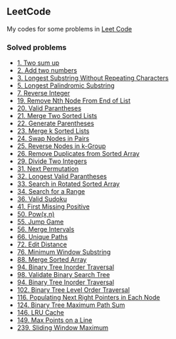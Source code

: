 ## LeetCode

My codes for some problems in [Leet Code](http://leetcode.com)

### Solved problems
- [1. Two sum up](https://leetcode.com/problems/two-sum)
- [2. Add two numbers](https://leetcode.com/problems/add-two-numbers)
- [3. Longest Substring Without Repeating Characters](https://leetcode.com/problems/longest-substring-without-repeating-characters)
- [5. Longest Palindromic Substring](https://leetcode.com/problems/longest-palindromic-substring)
- [7. Reverse Integer](https://leetcode.com/problems/reverse-integer)
- [19. Remove Nth Node From End of List](https://leetcode.com/problems/remove-nth-node-from-end-of-list)
- [20. Valid Parantheses](https://leetcode.com/problems/valid-parentheses)
- [21. Merge Two Sorted Lists](https://leetcode.com/problems/merge-two-sorted-lists)
- [22. Generate Parentheses](https://leetcode.com/problems/generate-parentheses)
- [23. Merge k Sorted Lists](https://leetcode.com/problems/merge-k-sorted-lists)
- [24. Swap Nodes in Pairs](https://leetcode.com/problems/swap-nodes-in-pairs)
- [25. Reverse Nodes in k-Group](https://leetcode.com/problems/reverse-nodes-in-k-group)
- [26. Remove Duplicates from Sorted Array](https://leetcode.com/problems/remove-duplicates-from-sorted-array)
- [29. Divide Two Integers](https://leetcode.com/problems/divide-two-integers)
- [31. Next Permutation](https://leetcode.com/problems/next-permutation)
- [32. Longest Valid Parantheses]()
- [33. Search in Rotated Sorted Array](https://leetcode.com/problems/search-in-rotated-sorted-array)
- [34. Search for a Range](https://leetcode.com/problems/search-for-a-range/)
- [36. Valid Sudoku](https://leetcode.com/problems/valid-sudoku/)
- [41. First Missing Positive](leetcode.com/problems/first-missing-positive/)
- [50. Pow(x,n)](https://leetcode.com/problems/powx-n)
- [55. Jump Game](https://leetcode.com/problems/jump-game)
- [56. Merge Intervals](https://leetcode.com/problems/merge-intervals)
- [66. Unique Paths](https://leetcode.com/problems/)
- [72. Edit Distance](https://leetcode.com/problems/edit-distance)
- [76. Minimum Window Substring](https://leetcode.com/problems/minimum-window-substring)
- [88. Merge Sorted Array](https://leetcode.com/problems/merge-sorted-array)
- [94. Binary Tree Inorder Traversal](https://leetcode.com/problems/binary-tree-inorder-traversal)
- [98. Validate Binary Search Tree](leetcode.com/problems/validate-binary-search-tree/)
- [94. Binary Tree Inorder Traversal](https://leetcode.com/problems/binary-tree-inorder-traversal)
- [102. Binary Tree Level Order Traversal
](https://leetcode.com/problems/binary-tree-level-order-traversal/description/)
- [116. Populating Next Right Pointers in Each Node](https://leetcode.com/problems/binary-tree-maximum-path-sum/description/)
- [124. Binary Tree Maximum Path Sum](https://leetcode.com/problems/binary-tree-maximum-path-sum/description/)
- [146. LRU Cache](https://leetcode.com/problems/lru-cache)
- [149. Max Points on a Line](https://leetcode.com/problems/max-points-on-a-line)
- [239. Sliding Window Maximum](https://leetcode.com/problems/sliding-window-maximum/)